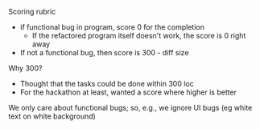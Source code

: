Scoring rubric
* if functional bug in program, score 0 for the completion
  * If the refactored program itself doesn't work, the score is 0 right away
* If not a functional bug, then score is 300 - diff size

Why 300?
* Thought that the tasks could be done within 300 loc
* For the hackathon at least, wanted a score where higher is better

We only care about functional bugs; so, e.g., we ignore UI bugs (eg white text on white background)
